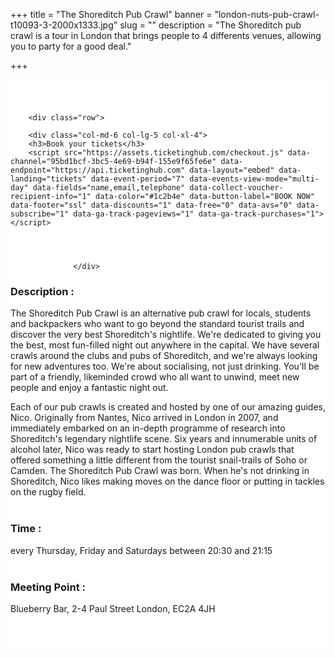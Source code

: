 ﻿+++
title = "The Shoreditch Pub Crawl"
banner = "london-nuts-pub-crawl-t10093-3-2000x1333.jpg"
slug = ""
description = "The Shoreditch pub crawl is a tour in London that brings people to 4 differents venues, allowing you to party for a good deal."

+++

<section class="mbr-section" id="msg-box5-1w" style="background-color: rgb(255, 255, 255); padding-top: 40px; padding-bottom: 40px;">
    <div class="container">

        <div class="row">

        <div class="col-md-6 col-lg-5 col-xl-4">
        <h3>Book your tickets</h3>
        <script src="https://assets.ticketinghub.com/checkout.js" data-channel="95bd1bcf-3bc5-4e69-b94f-155e9f65fe6e" data-endpoint="https://api.ticketinghub.com" data-layout="embed" data-landing="tickets" data-event-period="7" data-events-view-mode="multi-day" data-fields="name,email,telephone" data-collect-voucher-recipient-info="1" data-color="#1c2b4e" data-button-label="BOOK NOW" data-footer="ssl" data-discounts="1" data-free="0" data-avs="0" data-subscribe="1" data-ga-track-pageviews="1" data-ga-track-purchases="1"></script>




                  </div>
<div class="col-md-6 col-lg-7 col-xl-8"><h3 class="mbr-section-title display-2">Description :</h3>

The Shoreditch Pub Crawl is an alternative pub crawl for locals, students and backpackers who want to go beyond the standard tourist trails and discover the very best Shoreditch's nightlife. We're dedicated to giving you the best, most fun-filled night out anywhere in the capital. We have several crawls around the clubs and pubs of Shoreditch, and we're always looking for new adventures too. We're about socialising, not just drinking. You'll be part of a friendly, likeminded crowd who all want to unwind, meet new people and enjoy a fantastic night out.

Each of our pub crawls is created and hosted by one of our amazing guides, Nico. Originally from Nantes, Nico arrived in London in 2007, and immediately embarked on an in-depth programme of research into Shoreditch's legendary nightlife scene. Six years and innumerable units of alcohol later, Nico was ready to start hosting London pub crawls that offered something a little different from the tourist snail-trails of Soho or Camden. The Shoreditch Pub Crawl was born. When he's not drinking in Shoreditch, Nico likes making moves on the dance floor or putting in tackles on the rugby field.
<br>
<br>
<h3 class="mbr-section-title display-2">Time :</h3>
every Thursday, Friday and Saturdays between 20:30 and 21:15
<br>
<br>

<h3 class="mbr-section-title display-2">Meeting Point :</h3>
Blueberry Bar, 2-4 Paul Street London, EC2A 4JH
<br>
<br>
<script src='https://static.citymapper.com/js/embed/widget.js' data-slug='t2y58w' data-width=600 ></script></div>


</section>
